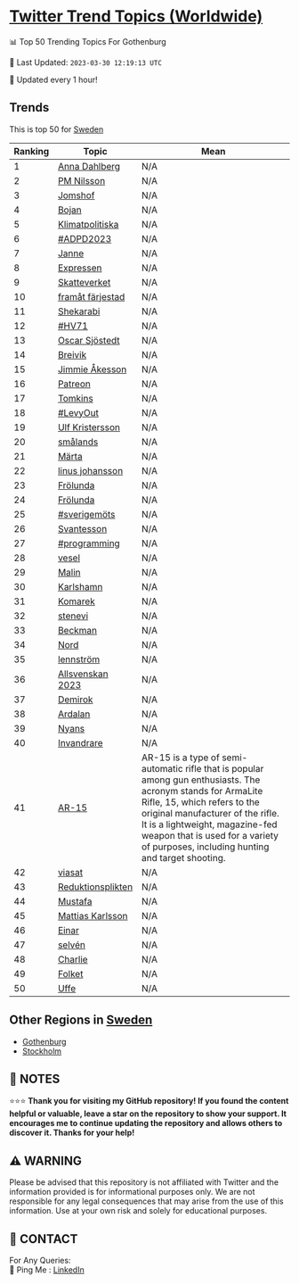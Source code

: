 [Twitter Trend Topics (Worldwide)](https://github.com/ErcinDedeoglu/Twitter-Trend-Topics)
==========


📊 Top 50 Trending Topics For Gothenburg

📆 Last Updated: `2023-03-30 12:19:13 UTC`

🔧 Updated every 1 hour!


## Trends

This is top 50 for [Sweden](</Sweden>)

| Ranking | Topic | Mean |
| ------- | ------------ | ------------ |
| 1 | [Anna Dahlberg](http://twitter.com/search?q=Anna+Dahlberg) | N/A |
| 2 | [PM Nilsson](http://twitter.com/search?q=PM+Nilsson) | N/A |
| 3 | [Jomshof](http://twitter.com/search?q=Jomshof) | N/A |
| 4 | [Bojan](http://twitter.com/search?q=Bojan) | N/A |
| 5 | [Klimatpolitiska](http://twitter.com/search?q=Klimatpolitiska) | N/A |
| 6 | [#ADPD2023](http://twitter.com/search?q=%23ADPD2023) | N/A |
| 7 | [Janne](http://twitter.com/search?q=Janne) | N/A |
| 8 | [Expressen](http://twitter.com/search?q=Expressen) | N/A |
| 9 | [Skatteverket](http://twitter.com/search?q=Skatteverket) | N/A |
| 10 | [framåt färjestad](http://twitter.com/search?q=fram%c3%a5t+f%c3%a4rjestad) | N/A |
| 11 | [Shekarabi](http://twitter.com/search?q=Shekarabi) | N/A |
| 12 | [#HV71](http://twitter.com/search?q=%23HV71) | N/A |
| 13 | [Oscar Sjöstedt](http://twitter.com/search?q=Oscar+Sj%c3%b6stedt) | N/A |
| 14 | [Breivik](http://twitter.com/search?q=Breivik) | N/A |
| 15 | [Jimmie Åkesson](http://twitter.com/search?q=Jimmie+%c3%85kesson) | N/A |
| 16 | [Patreon](http://twitter.com/search?q=Patreon) | N/A |
| 17 | [Tomkins](http://twitter.com/search?q=Tomkins) | N/A |
| 18 | [#LevyOut](http://twitter.com/search?q=%23LevyOut) | N/A |
| 19 | [Ulf Kristersson](http://twitter.com/search?q=Ulf+Kristersson) | N/A |
| 20 | [smålands](http://twitter.com/search?q=sm%c3%a5lands) | N/A |
| 21 | [Märta](http://twitter.com/search?q=M%c3%a4rta) | N/A |
| 22 | [linus johansson](http://twitter.com/search?q=linus+johansson) | N/A |
| 23 | [Frölunda](http://twitter.com/search?q=Fr%c3%b6lunda) | N/A |
| 24 | [Frölunda](http://twitter.com/search?q=Fr%c3%b6lunda) | N/A |
| 25 | [#sverigemöts](http://twitter.com/search?q=%23sverigem%c3%b6ts) | N/A |
| 26 | [Svantesson](http://twitter.com/search?q=Svantesson) | N/A |
| 27 | [#programming](http://twitter.com/search?q=%23programming) | N/A |
| 28 | [vesel](http://twitter.com/search?q=vesel) | N/A |
| 29 | [Malin](http://twitter.com/search?q=Malin) | N/A |
| 30 | [Karlshamn](http://twitter.com/search?q=Karlshamn) | N/A |
| 31 | [Komarek](http://twitter.com/search?q=Komarek) | N/A |
| 32 | [stenevi](http://twitter.com/search?q=stenevi) | N/A |
| 33 | [Beckman](http://twitter.com/search?q=Beckman) | N/A |
| 34 | [Nord](http://twitter.com/search?q=Nord) | N/A |
| 35 | [lennström](http://twitter.com/search?q=lennstr%c3%b6m) | N/A |
| 36 | [Allsvenskan 2023](http://twitter.com/search?q=Allsvenskan+2023) | N/A |
| 37 | [Demirok](http://twitter.com/search?q=Demirok) | N/A |
| 38 | [Ardalan](http://twitter.com/search?q=Ardalan) | N/A |
| 39 | [Nyans](http://twitter.com/search?q=Nyans) | N/A |
| 40 | [Invandrare](http://twitter.com/search?q=Invandrare) | N/A |
| 41 | [AR-15](http://twitter.com/search?q=AR-15) | AR-15 is a type of semi-automatic rifle that is popular among gun enthusiasts. The acronym stands for ArmaLite Rifle, 15, which refers to the original manufacturer of the rifle. It is a lightweight, magazine-fed weapon that is used for a variety of purposes, including hunting and target shooting. |
| 42 | [viasat](http://twitter.com/search?q=viasat) | N/A |
| 43 | [Reduktionsplikten](http://twitter.com/search?q=Reduktionsplikten) | N/A |
| 44 | [Mustafa](http://twitter.com/search?q=Mustafa) | N/A |
| 45 | [Mattias Karlsson](http://twitter.com/search?q=Mattias+Karlsson) | N/A |
| 46 | [Einar](http://twitter.com/search?q=Einar) | N/A |
| 47 | [selvén](http://twitter.com/search?q=selv%c3%a9n) | N/A |
| 48 | [Charlie](http://twitter.com/search?q=Charlie) | N/A |
| 49 | [Folket](http://twitter.com/search?q=Folket) | N/A |
| 50 | [Uffe](http://twitter.com/search?q=Uffe) | N/A |



## Other Regions in [Sweden](</Sweden>)

* [Gothenburg](</Sweden/Gothenburg.md>)
* [Stockholm](</Sweden/Stockholm.md>)



## 📝 NOTES

⭐⭐⭐ **Thank you for visiting my GitHub repository! If you found the content helpful or valuable, leave a star on the repository to show your support. It encourages me to continue updating the repository and allows others to discover it. Thanks for your help!**


## ⚠️ WARNING

Please be advised that this repository is not affiliated with Twitter and the information provided is for informational purposes only. We are not responsible for any legal consequences that may arise from the use of this information. Use at your own risk and solely for educational purposes.


## 📨 CONTACT

 For Any Queries:  
            🏓 Ping Me : [LinkedIn](https://www.linkedin.com/in/ercindedeoglu/)

